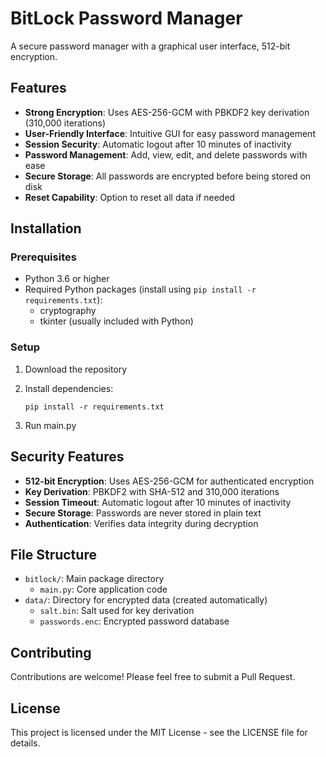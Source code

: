 # BitLock Password Manager

A secure password manager with a graphical user interface, 512-bit encryption.

## Features

- **Strong Encryption**: Uses AES-256-GCM with PBKDF2 key derivation (310,000 iterations)
- **User-Friendly Interface**: Intuitive GUI for easy password management
- **Session Security**: Automatic logout after 10 minutes of inactivity
- **Password Management**: Add, view, edit, and delete passwords with ease
- **Secure Storage**: All passwords are encrypted before being stored on disk
- **Reset Capability**: Option to reset all data if needed

## Installation

### Prerequisites

- Python 3.6 or higher
- Required Python packages (install using `pip install -r requirements.txt`):
  - cryptography
  - tkinter (usually included with Python)

### Setup

1. Download the repository

2. Install dependencies:
   ```
   pip install -r requirements.txt
   ```

3. Run main.py


## Security Features

- **512-bit Encryption**: Uses AES-256-GCM for authenticated encryption
- **Key Derivation**: PBKDF2 with SHA-512 and 310,000 iterations
- **Session Timeout**: Automatic logout after 10 minutes of inactivity
- **Secure Storage**: Passwords are never stored in plain text
- **Authentication**: Verifies data integrity during decryption

## File Structure

- `bitlock/`: Main package directory
  - `main.py`: Core application code
- `data/`: Directory for encrypted data (created automatically)
  - `salt.bin`: Salt used for key derivation
  - `passwords.enc`: Encrypted password database

## Contributing

Contributions are welcome! Please feel free to submit a Pull Request.

## License

This project is licensed under the MIT License - see the LICENSE file for details.
